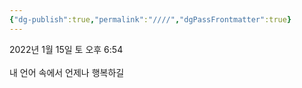 ```yaml
---
{"dg-publish":true,"permalink":"////","dgPassFrontmatter":true}
---
```


2022년 1월 15일 토 오후 6:54<br/>
<br/>
내 언어 속에서 언제나 행복하길<br/>
